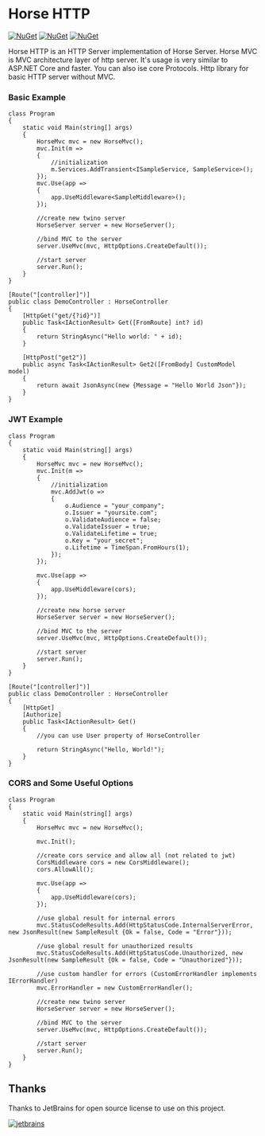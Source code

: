 # Horse HTTP

[![NuGet](https://img.shields.io/nuget/v/Horse.Mvc?label=mvc%20nuget)](https://www.nuget.org/packages/Horse.Mvc)
[![NuGet](https://img.shields.io/nuget/v/Horse.Mvc.Auth.Jwt?label=jwt%20extension%20nuget)](https://www.nuget.org/packages/Horse.Mvc.Auth.Jwt)
[![NuGet](https://img.shields.io/nuget/v/Horse.Protocols.Http?label=http%20server%20nuget)](https://www.nuget.org/packages/Horse.Protocols.Http)

Horse HTTP is an HTTP Server implementation of Horse Server. Horse MVC is MVC architecture layer of http server. It's usage is very similar to ASP.NET Core and faster. You can also ise core Protocols. Http library for basic HTTP server without MVC.


### Basic Example

    class Program
    {
        static void Main(string[] args)
        {
            HorseMvc mvc = new HorseMvc();
            mvc.Init(m =>
            {
                //initialization
                m.Services.AddTransient<ISampleService, SampleService>();
            });
            mvc.Use(app =>
            {
                app.UseMiddleware<SampleMiddleware>();
            });

            //create new twino server
            HorseServer server = new HorseServer();
            
            //bind MVC to the server
            server.UseMvc(mvc, HttpOptions.CreateDefault());
            
            //start server
            server.Run();
        }
    }

    [Route("[controller]")]
    public class DemoController : HorseController
    {
        [HttpGet("get/{?id}")]
        public Task<IActionResult> Get([FromRoute] int? id)
        {
            return StringAsync("Hello world: " + id);
        }

        [HttpPost("get2")]
        public async Task<IActionResult> Get2([FromBody] CustomModel model)
        {
            return await JsonAsync(new {Message = "Hello World Json"});
        }
    }


### JWT Example

    class Program
    {
        static void Main(string[] args)
        {
            HorseMvc mvc = new HorseMvc();
            mvc.Init(m =>
            {
                //initialization
                mvc.AddJwt(o =>
                {
                    o.Audience = "your_company";
                    o.Issuer = "yoursite.com";
                    o.ValidateAudience = false;
                    o.ValidateIssuer = true;
                    o.ValidateLifetime = true;
                    o.Key = "your_secret";
                    o.Lifetime = TimeSpan.FromHours(1);
                });
            });
            
            mvc.Use(app =>
            {
                app.UseMiddleware(cors);
            });

            //create new horse server
            HorseServer server = new HorseServer();
            
            //bind MVC to the server
            server.UseMvc(mvc, HttpOptions.CreateDefault());
            
            //start server
            server.Run();
        }
    }
    
    [Route("[controller]")]
    public class DemoController : HorseController
    {
        [HttpGet]
        [Authorize]
        public Task<IActionResult> Get()
        {
            //you can use User property of HorseController
            
            return StringAsync("Hello, World!");
        }
    }


### CORS and Some Useful Options

    class Program
    {
        static void Main(string[] args)
        {
            HorseMvc mvc = new HorseMvc();
            
            mvc.Init();
            
            //create cors service and allow all (not related to jwt)
            CorsMiddleware cors = new CorsMiddleware();
            cors.AllowAll();
            
            mvc.Use(app =>
            {
                app.UseMiddleware(cors);
            });

            //use global result for internal errors
            mvc.StatusCodeResults.Add(HttpStatusCode.InternalServerError, new JsonResult(new SampleResult {Ok = false, Code = "Error"}));
            
            //use global result for unauthorized results
            mvc.StatusCodeResults.Add(HttpStatusCode.Unauthorized, new JsonResult(new SampleResult {Ok = false, Code = "Unauthorized"}));

            //use custom handler for errors (CustomErrorHandler implements IErrorHandler)
            mvc.ErrorHandler = new CustomErrorHandler();
            
            //create new twino server
            HorseServer server = new HorseServer();
            
            //bind MVC to the server
            server.UseMvc(mvc, HttpOptions.CreateDefault());
            
            //start server
            server.Run();
        }
    }


## Thanks

Thanks to JetBrains for open source license to use on this project.

[![jetbrains](https://user-images.githubusercontent.com/21208762/90192662-10043700-ddcc-11ea-9533-c43b99801d56.png)](https://www.jetbrains.com/?from=twino-framework)
